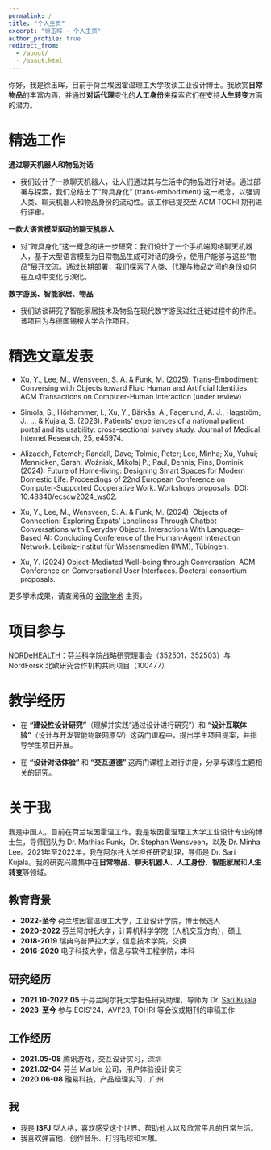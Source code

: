```yaml
---
permalink: /
title: "个人主页"
excerpt: "徐玉晖 - 个人主页"
author_profile: true
redirect_from: 
  - /about/
  - /about.html
---
```



你好，我是徐玉晖，目前于荷兰埃因霍温理工大学攻读工业设计博士。我欣赏**日常物品**的丰富内涵，并通过**对话代理**变化的**人工身份**来探索它们在支持**人生转变**方面的潜力。

精选工作
======

**通过聊天机器人和物品对话**

- 我们设计了一款聊天机器人，让人们通过其与生活中的物品进行对话。通过部署与探索，我们总结出了“跨具身化” (trans-embodiment) 这一概念，以强调人类、聊天机器人和物品身份的流动性。该工作已提交至 ACM TOCHI 期刊进行评审。

**一款大语言模型驱动的聊天机器人**

- 对“跨具身化”这一概念的进一步研究：我们设计了一个手机端网络聊天机器人，基于大型语言模型为日常物品生成可对话的身份，使用户能够与这些“物品”展开交流。通过长期部署，我们探索了人类、代理与物品之间的身份如何在互动中变化与演化。

**数字游民、智能家居、物品**

- 我们访谈研究了智能家居技术及物品在现代数字游民过往迁徙过程中的作用。该项目为与德国锡根大学合作项目。

精选文章发表
======
- Xu, Y., Lee, M., Wensveen, S. A. & Funk, M. (2025). Trans-Embodiment: Conversing with Objects toward Fluid Human and Artificial Identities. ACM Transactions on Computer-Human Interaction (under review)

- Simola, S., Hörhammer, I., Xu, Y., Bärkås, A., Fagerlund, A. J., Hagström, J., ... & Kujala, S. (2023). Patients' experiences of a national patient portal and its usability: cross-sectional survey study. Journal of Medical Internet Research, 25, e45974.

- Alizadeh, Fatemeh; Randall, Dave; Tolmie, Peter; Lee, Minha; Xu, Yuhui; Mennicken, Sarah; Woźniak, Mikołaj P.; Paul, Dennis; Pins, Dominik (2024): Future of Home-living: Designing Smart Spaces for Modern Domestic Life. Proceedings of 22nd European Conference on Computer-Supported Cooperative Work. Workshops proposals. DOI: 10.48340/ecscw2024_ws02.

- Xu, Y., Lee, M., Wensveen, S. A. & Funk, M. (2024). Objects of Connection: Exploring Expats’ Loneliness Through Chatbot Conversations with Everyday Objects. Interactions With Language-Based AI: Concluding Conference of the Human-Agent Interaction Network. Leibniz-Institut für Wissensmedien (IWM), Tübingen.

- Xu, Y. (2024) Object-Mediated Well-being through Conversation. ACM Conference on Conversational User Interfaces. Doctoral consortium proposals.

更多学术成果，请查阅我的 [谷歌学术](https://scholar.google.com/citations?user=cvA0ZbQAAAAJ&hl=en) 主页。

项目参与
======
[NORDeHEALTH](https://nordehealth.eu/)：芬兰科学院战略研究理事会（352501，352503）与 NordForsk 北欧研究合作机构共同项目（100477）

教学经历
======
- 在 **“建设性设计研究”**（理解并实践“通过设计进行研究”）和 **“设计互联体验”**（设计与开发智能物联网原型）这两门课程中，提出学生项目提案，并指导学生项目开展。

- 在 **“设计对话体验”** 和 **“交互道德”** 这两门课程上进行讲座，分享与课程主题相关的研究。

关于我
======
我是中国人，目前在荷兰埃因霍温工作。我是埃因霍温理工大学工业设计专业的博士生，导师团队为 Dr. Mathias Funk，Dr. Stephan Wensveen，以及 Dr. Minha Lee。2021年至2022年，我在阿尔托大学担任研究助理，导师是 Dr. Sari Kujala。我的研究兴趣集中在**日常物品**、**聊天机器人**、**人工身份**、**智能家居**和**人生转变**等领域。

教育背景
------
- **2022-至今** 荷兰埃因霍温理工大学，工业设计学院，博士候选人
- **2020-2022** 芬兰阿尔托大学，计算机科学学院（人机交互方向），硕士
- **2018-2019** 瑞典乌普萨拉大学，信息技术学院，交换
- **2016-2020** 电子科技大学，信息与软件工程学院，本科

研究经历
------
- **2021.10-2022.05** 于芬兰阿尔托大学担任研究助理，导师为 Dr. [Sari Kujala](https://scholar.google.com/citations?user=PTwV8MUAAAAJ&hl=en&oi=ao)
- **2023-至今** 参与 ECIS'24，AVI'23, TOHRI 等会议或期刊的审稿工作

工作经历
------
- **2021.05-08** 腾讯游戏，交互设计实习，深圳
- **2021.02-04** 芬兰 Marble 公司，用户体验设计实习
- **2020.06-08** 融易科技，产品经理实习，广州

我
------
- 我是 **ISFJ** 型人格，喜欢感受这个世界、帮助他人以及欣赏平凡的日常生活。
- 我喜欢弹吉他、创作音乐、打羽毛球和木雕。








